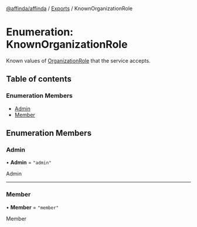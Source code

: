 [@affinda/affinda](../README.md) / [Exports](../modules.md) / KnownOrganizationRole

# Enumeration: KnownOrganizationRole

Known values of [OrganizationRole](../modules.md#organizationrole) that the service accepts.

## Table of contents

### Enumeration Members

- [Admin](KnownOrganizationRole.md#admin)
- [Member](KnownOrganizationRole.md#member)

## Enumeration Members

### Admin

• **Admin** = ``"admin"``

Admin

___

### Member

• **Member** = ``"member"``

Member
